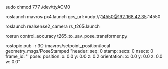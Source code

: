 sudo chmod 777 /dev/ttyACM0

roslaunch mavros px4.launch gcs_url:=udp://:14550@192.168.42.35:14550

roslaunch realsense2_camera rs_t265.launch

rosrun control_accuracy t265_to_uav_pose_transformer.py


rostopic pub -r 30 /mavros/setpoint_position/local geometry_msgs/PoseStamped "header:
  seq: 0
  stamp:
    secs: 0
    nsecs: 0
  frame_id: ''
pose:
  position:
    x: 0.0
    y: 0.0
    z: 0.2
  orientation:
    x: 0.0
    y: 0.0
    z: 0.0
    w: 0.0" 

